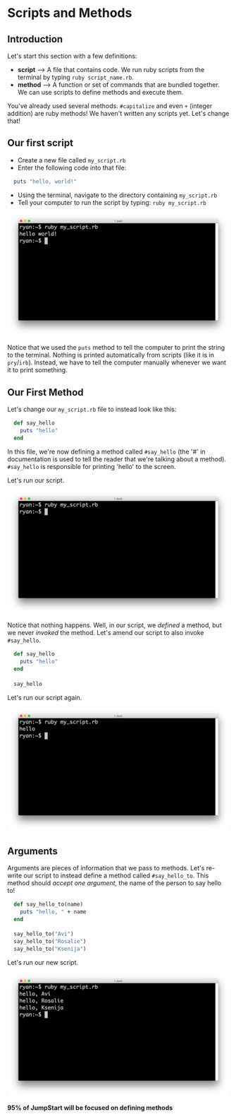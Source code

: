 # Scripts and Methods

## Introduction

Let's start this section with a few definitions:

* **script** --> A file that contains code. We run ruby scripts from the terminal by typing `ruby script_name.rb`.
* **method** --> A function or set of commands that are bundled together. We can use scripts to define methods and execute them.

You've already used several methods. `#capitalize` and even `+` (integer addition) are ruby methods! We haven't written any scripts yet. Let's change that!

## Our first script

  * Create a new file called `my_script.rb`
  * Enter the following code into that file:

  ```ruby
    puts "hello, world!"
  ```

  * Using the terminal, navigate to the directory containing `my_script.rb`
  * Tell your computer to run the script by typing: `ruby my_script.rb`

  ![First Script](./assets/scripts/first_script.png)

Notice that we used the `puts` method to tell the computer to print the string to the terminal. Nothing is printed automatically from scripts (like it is in `pry`/`irb`). Instead, we have to tell the computer manually whenever we want it to print something.

## Our First Method

Let's change our `my_script.rb` file to instead look like this:

```ruby
  def say_hello
    puts "hello"
  end
```

In this file, we're now defining a method called `#say_hello` (the '#' in documentation is used to tell the reader that we're talking about a method). `#say_hello` is responsible for printing 'hello' to the screen.

Let's run our script.

![First Method](./assets/scripts/first_method1.png)

Notice that nothing happens. Well, in our script, we *defined* a method, but we never *invoked* the method. Let's amend our script to also invoke `#say_hello`.

```ruby
  def say_hello
    puts "hello"
  end

  say_hello
```
Let's run our script again.

![First Method](./assets/scripts/first_method2.png)

## Arguments

Arguments are pieces of information that we pass to methods. Let's re-write our script to instead define a method called `#say_hello_to`. This method should *accept one argument*, the name of the person to say hello to!


```ruby
  def say_hello_to(name)
    puts "hello, " + name
  end

  say_hello_to("Avi")
  say_hello_to("Rosalie")
  say_hello_to("Ksenija")
```

Let's run our new script.

![Arguments](./assets/scripts/arguments.png)

**95% of JumpStart will be focused on defining methods**
